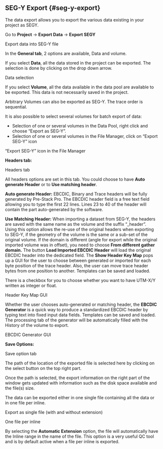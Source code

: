 ## SEG-Y Export {#seg-y-export}

The data export allows you to export the various data existing in your project as SEGY.

Go to **Project** → **Export Data** → **Export SEGY**

Export data into SEG-Y file

In the **General tab**, 2 options are available, Data and volume.

If you select **Data**, all the data stored in the project can be exported. The selection is done by clicking on the drop down arrow.

Data selection

If you select **Volume**, all the data available in the data pool are available to be exported. This data is not necessarily saved in the project.

Arbitrary Volumes can also be exported as SEG-Y. The trace order is sequential.

It is also possible to select several volumes for batch export of data:

*   Selection of one or several volumes in the Data Pool, right click and choose “Export as SEG-Y”.
*   Selection of one or several volumes in the File Manager, click on “Export SEG-Y” icon

“Export SEG-Y” icon in the File Manager

**Headers tab:**

Headers tab

All headers options are set in this tab. You could choose to have **Auto generate Header** or to **Use matching header**.

**Auto generate Header:** EBCDIC, Binary and Trace headers will be fully generated by Pre-Stack Pro. The EBCDIC header field is a free text field allowing you to type the first 22 lines. Lines 23 to 40 of the header will contain the part auto-generated by the software.

**Use Matching Header:** When importing a dataset from SEG-Y, the headers are saved with the same name as the volume and the suffix “_header”. Using this option allows the re-use of the original headers when exporting to SEG-Y, if the geometry of the volume is the same or a sub-set of the original volume. If the domain is different (angle for export while the original imported volume was in offset), you need to choose **From different gather domain.** The button **Load Imported EBCDIC Header** will load the original EBCDIC header into the dedicated field. The **Show Header Key Map** pops up a GUI for the user to choose between generated or imported for each byte position of the trace header. Also, the user can move trace header bytes from one position to another. Templates can be saved and loaded.

There is a checkbox for you to choose whether you want to have UTM-X/Y written as integer or float.

Header Key Map GUI

Whether the user chooses auto-generated or matching header, the **EBCDIC Generator** is a quick way to produce a standardized EBCDIC header by typing text into fixed input data fields. Templates can be saved and loaded. The processing tab of the generator will be automatically filled with the History of the volume to export.

EBCDIC Generator GUI

**Save Options:**

Save option tab

The path of the location of the exported file is selected here by clicking on the select button on the top right part.

Once the path is selected, the export information on the right part of the window gets updated with information such as the disk space available and the file(s) size.

The data can be exported either in one single file containing all the data or in one file per inline.

Export as single file (with and without extension)

One file per inline

By selecting the **Automatic Extension** option, the file will automatically have the Inline range in the name of the file. This option is a very useful QC tool and is by default active when a file per inline is exported.